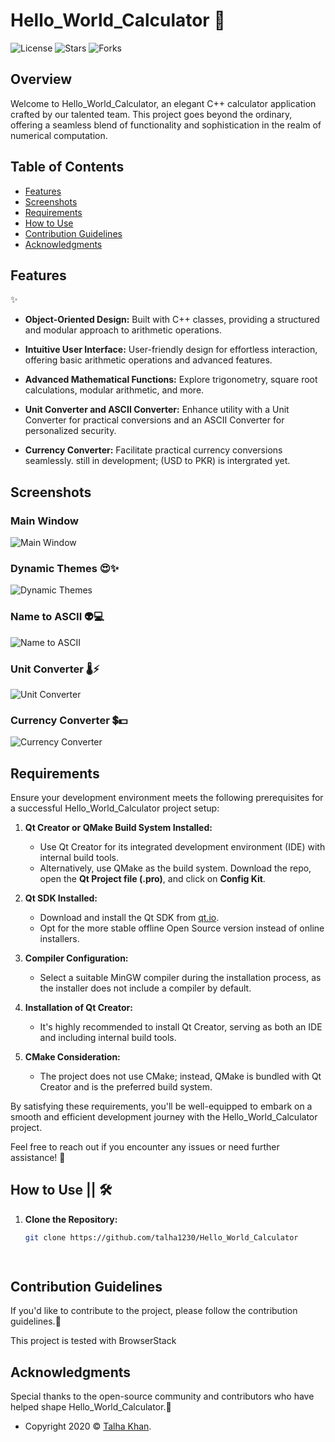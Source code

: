 # Hello_World_Calculator 🚀
![License](https://img.shields.io/badge/license-MIT-green)
![Stars](https://img.shields.io/github/stars/talha1230/Hello_World_Calculator)
![Forks](https://img.shields.io/github/forks/talha1230/Hello_World_Calculator)

## Overview

Welcome to Hello_World_Calculator, an elegant C++ calculator application crafted by our talented team. This project goes beyond the ordinary, offering a seamless blend of functionality and sophistication in the realm of numerical computation.

## Table of Contents
- [Features](#Features)
- [Screenshots](#screenshots)
- [Requirements](#requirements)
- [How to Use](#how-to-use)
- [Contribution Guidelines](#contribution-guidelines)
- [Acknowledgments](#acknowledgments)

## Features
  ✨

- **Object-Oriented Design:** Built with C++ classes, providing a structured and modular approach to arithmetic operations.

- **Intuitive User Interface:** User-friendly design for effortless interaction, offering basic arithmetic operations and advanced features.

- **Advanced Mathematical Functions:** Explore trigonometry, square root calculations, modular arithmetic, and more.

- **Unit Converter and ASCII Converter:** Enhance utility with a Unit Converter for practical conversions and an ASCII Converter for personalized security.

- **Currency Converter:** Facilitate practical currency conversions seamlessly. still in development; (USD to PKR) is intergrated yet.

## Screenshots
### Main Window
![Main Window](https://github.com/talha1230/Hello_World_Calculator/assets/121675123/5d92c1a9-cbcb-4f81-9165-666a4719c55a)

### Dynamic Themes 😍✨
![Dynamic Themes](https://github.com/talha1230/Hello_World_Calculator/assets/121675123/7d2ca113-0d55-48e5-bdac-38579e82a088)

### Name to ASCII 👽💻
![Name to ASCII](https://github.com/talha1230/Hello_World_Calculator/assets/121675123/0bb46143-687a-4364-a739-78f9bf2f6b1b)

### Unit Converter 🌡⚡
![Unit Converter](https://github.com/talha1230/Hello_World_Calculator/assets/121675123/10bed4f1-284d-4c0c-a955-d6642742ebfb)

### Currency Converter 💲💵
![Currency Converter](https://github.com/talha1230/Hello_World_Calculator/assets/121675123/c1647ef1-a102-42ac-8645-340077fad569)

## Requirements

Ensure your development environment meets the following prerequisites for a successful Hello_World_Calculator project setup:

1. **Qt Creator or QMake Build System Installed:** 
   - Use Qt Creator for its integrated development environment (IDE) with internal build tools.
   - Alternatively, use QMake as the build system. Download the repo, open the **Qt Project file (.pro)**, and click on **Config Kit**.

2. **Qt SDK Installed:**
   - Download and install the Qt SDK from [qt.io](https://www.qt.io/download).
   - Opt for the more stable offline Open Source version instead of online installers.

3. **Compiler Configuration:**
   - Select a suitable MinGW compiler during the installation process, as the installer does not include a compiler by default.

4. **Installation of Qt Creator:**
   - It's highly recommended to install Qt Creator, serving as both an IDE and including internal build tools.

5. **CMake Consideration:**
   - The project does not use CMake; instead, QMake is bundled with Qt Creator and is the preferred build system.

By satisfying these requirements, you'll be well-equipped to embark on a smooth and efficient development journey with the Hello_World_Calculator project.

Feel free to reach out if you encounter any issues or need further assistance! 🚀

## How to Use || 🛠️

1. **Clone the Repository:**
   ```bash
   git clone https://github.com/talha1230/Hello_World_Calculator

  
## Contribution Guidelines 
If you'd like to contribute to the project, please follow the contribution guidelines.🤝

This project is tested with BrowserStack

## Acknowledgments 
Special thanks to the open-source community and contributors who have helped shape Hello_World_Calculator.🙌
- Copyright 2020 © <a href="https://github.com/talha1230" target="_blank">Talha Khan</a>.
